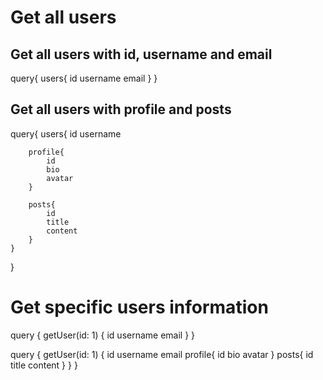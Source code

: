 # Get all users
## Get all users with id, username and email
query{
    users{
        id
        username
        email
    }
}

## Get all users with profile and posts
query{
    users{
        id 
        username

        profile{
            id
            bio
            avatar
        }

        posts{
            id
            title
            content
        }
    }
}

# Get specific users information
query {
  getUser(id: 1) {
    id
    username
    email
  }
}

query {
  getUser(id: 1) {
    id
    username
    email
    profile{
        id 
        bio
        avatar
    }
    posts{
        id
        title
        content
    }
  }
}



